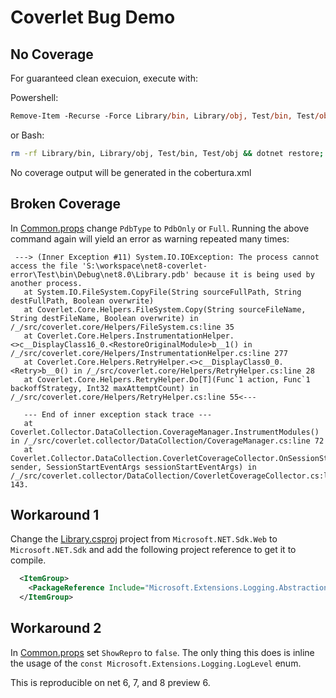 # Coverlet Bug Demo

## No Coverage

For guaranteed clean execuion, execute with:

Powershell:
```ps
Remove-Item -Recurse -Force Library/bin, Library/obj, Test/bin, Test/obj;dotnet restore;dotnet test -c Debug --collect:"XPlat Code Coverage" --settings test.runsettings --results-directory TestResults
```
or Bash:
```sh
rm -rf Library/bin, Library/obj, Test/bin, Test/obj && dotnet restore; dotnet test -c Debug --collect:"XPlat Code Coverage" --settings test.runsettings --results-directory TestResults
```

No coverage output will be generated in the cobertura.xml

## Broken Coverage

In [Common.props](./Common.props) change `PdbType` to `PdbOnly` or `Full`. Running the above command again will yield an error as warning repeated many times:
```
 ---> (Inner Exception #11) System.IO.IOException: The process cannot access the file 'S:\workspace\net8-coverlet-error\Test\bin\Debug\net8.0\Library.pdb' because it is being used by another process.
   at System.IO.FileSystem.CopyFile(String sourceFullPath, String destFullPath, Boolean overwrite)
   at Coverlet.Core.Helpers.FileSystem.Copy(String sourceFileName, String destFileName, Boolean overwrite) in /_/src/coverlet.core/Helpers/FileSystem.cs:line 35
   at Coverlet.Core.Helpers.InstrumentationHelper.<>c__DisplayClass16_0.<RestoreOriginalModule>b__1() in /_/src/coverlet.core/Helpers/InstrumentationHelper.cs:line 277
   at Coverlet.Core.Helpers.RetryHelper.<>c__DisplayClass0_0.<Retry>b__0() in /_/src/coverlet.core/Helpers/RetryHelper.cs:line 28
   at Coverlet.Core.Helpers.RetryHelper.Do[T](Func`1 action, Func`1 backoffStrategy, Int32 maxAttemptCount) in /_/src/coverlet.core/Helpers/RetryHelper.cs:line 55<---

   --- End of inner exception stack trace ---
   at Coverlet.Collector.DataCollection.CoverageManager.InstrumentModules() in /_/src/coverlet.collector/DataCollection/CoverageManager.cs:line 72
   at Coverlet.Collector.DataCollection.CoverletCoverageCollector.OnSessionStart(Object sender, SessionStartEventArgs sessionStartEventArgs) in /_/src/coverlet.collector/DataCollection/CoverletCoverageCollector.cs:line 143.
```

## Workaround 1

Change the [Library.csproj](./Library/Library.csproj) project from `Microsoft.NET.Sdk.Web` to `Microsoft.NET.Sdk` and add the following project reference to get it to compile.

```xml
  <ItemGroup>
    <PackageReference Include="Microsoft.Extensions.Logging.Abstractions" Version="7.0.1" />
  </ItemGroup>
```

## Workaround 2

In [Common.props](./Common.props) set `ShowRepro` to `false`. The only thing this does is inline the usage of the `const Microsoft.Extensions.Logging.LogLevel` enum.

This is reproducible on net 6, 7, and 8 preview 6.
